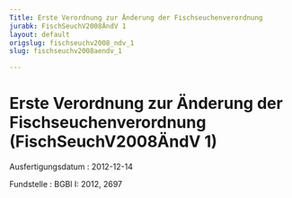 ```yaml
---
Title: Erste Verordnung zur Änderung der Fischseuchenverordnung
jurabk: FischSeuchV2008ÄndV 1
layout: default
origslug: fischseuchv2008_ndv_1
slug: fischseuchv2008aendv_1

---
```


# Erste Verordnung zur Änderung der Fischseuchenverordnung (FischSeuchV2008ÄndV 1)

Ausfertigungsdatum
:   2012-12-14

Fundstelle
:   BGBl I: 2012, 2697

[^F779323_01_BJNR269700012]:     Diese Verordnung dient der Umsetzung der Durchführungsrichtlinie
    2012/31/EU der Kommission vom 25. Oktober 2012 zur Änderung des
    Anhangs IV der Richtlinie 2006/88/EG des Rates in Bezug auf die Liste
    der Fischarten, die für virale hämorrhagische Septikämie empfänglich
    sind, und zur Streichung des Eintrags bezüglich des epizootisches
    ulzerativen Syndroms (ABl. L 297 vom 26.10.2012, S. 26).

